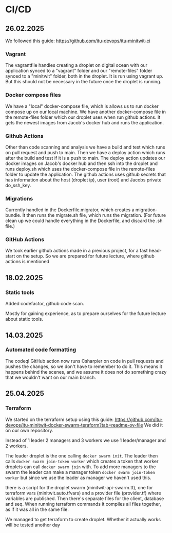 # CI/CD

## 26.02.2025

We followed this guide: https://github.com/itu-devops/itu-minitwit-ci

### Vagrant

The vagrantfile handles creating a droplet on digital ocean with our application synced to a "vagrant" folder
and our "remote-files" folder synced to a "minitwit" folder, both in the droplet.
It is run using vagrant up. But this should not be necessary in the future once the droplet is running.

### Docker compose files

We have a "local" docker-compose file, which is allows us to run docker compose up on our local machine.
We have another docker-compose file in the remote-files folder which our droplet uses when run github actions.
It gets the newest images from Jacob's docker hub and runs the application.


### Github Actions

Other than code scanning and analysis we have a build and test which runs on pull request and push to main.
Then we have a deploy action which runs after the build and test if it is a push to main.
The deploy action updates our docker images on Jacob's docker hub and then ssh into the droplet and runs deploy.sh
which uses the docker-compose file in the remote-files folder to update the application.
The github actions uses github secrets that has information about the host (droplet ip), user (root) 
and Jacobs private do_ssh_key.


### Migrations

Currently handled in the Dockerfile.migrator, which creates a migration-bundle. 
It then runs the migrate.sh file, which runs the migration. 
(For future clean up we could handle everything in the Dockerfile, and discard the .sh file.)


### GitHub Actions

We took earlier github actions made in a previous project, for a fast head-start on the setup.
So we are prepared for future lecture, where github actions is mentioned

## 18.02.2025

### Static tools

Added codefactor, github code scan.

Mostly for gaining experience, as to prepare ourselves for the future lecture about static tools.


## 14.03.2025

### Automated code formatting

The codeql GitHub action now runs Csharpier on code in pull requests and 
pushes the changes, so we don't have to remember to do it. 
This means it happens behind the scenes, and we assume it does not do
something crazy that we wouldn't want on our main branch.

## 25.04.2025

### Terraform

We started on the terraform setup using this guide:
https://github.com/itu-devops/itu-minitwit-docker-swarm-teraform?tab=readme-ov-file
We did it on our own repository.

Instead of 1 leader 2 managers and 3 workers 
we use 1 leader/manager and 2 workers.

The leader droplet is the one calling ```docker swarm init```.
The leader then calls ```docker swarm join-token worker``` 
which creates a token that worker droplets can call ```docker swarm join``` with.
To add more managers to the swarm the leader can make a manager token
```docker swarm join-token worker``` but since we use the leader as manager 
we haven't used this.

there is a script for the droplet swarm (minitwit-api-swarm.tf), 
one for terraform vars (minitwit.auto.tfvars)
and a provider file (provider.tf) where variables are published.
Then there's separate files for the client, database and seq.
When running terraform commands it compiles all files together, 
as if it was all in the same file.

We managed to get terraform to create droplet.
Whether it actually works will be tested another day

